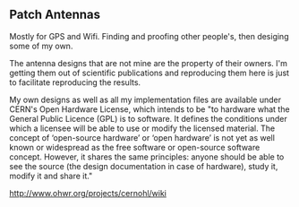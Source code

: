 Patch Antennas
--------------

Mostly for GPS and Wifi. Finding and proofing other people's, then desiging some of my own. 

The antenna designs that are not mine are the property of their owners. I'm getting them out of scientific publications and reproducing them here is just to facilitate reproducing the results. 

My own designs as well as all my implementation files are available under CERN's Open Hardware License, which intends to be "to hardware what the General Public Licence (GPL) is to software. It defines the conditions under which a licensee will be able to use or modify the licensed material. The concept of ‘open-source hardware’ or ‘open hardware’ is not yet as well known or widespread as the free software or open-source software concept. However, it shares the same principles: anyone should be able to see the source (the design documentation in case of hardware), study it, modify it and share it."

http://www.ohwr.org/projects/cernohl/wiki
